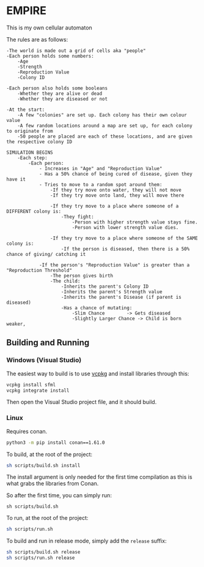 # EMPIRE

This is my own cellular automaton

The rules are as follows:

    -The world is made out a grid of cells aka "people"
    -Each person holds some numbers:
        -Age
        -Strength
        -Reproduction Value
        -Colony ID

    -Each person also holds some booleans
        -Whether they are alive or dead
        -Whether they are diseased or not

    -At the start:
        -A few "colonies" are set up. Each colony has their own colour value
        -A few random locations around a map are set up, for each colony to originate from
        -50 people are placed are each of these locations, and are given the respective colony ID

    SIMULATION BEGINS
        -Each step:
            -Each person:
                - Increases in "Age" and "Reproduction Value"
                - Has a 50% chance of being cured of disease, given they have it
                - Tries to move to a random spot around them:
                    -If they try move onto water, they will not move
                    -If they try move onto land, they will move there

                    -If they try move to a place where someone of a DIFFERENT colony is:
                        -They fight:
                            -Person with higher strength value stays fine.
                            -Person with lower strength value dies.

                    -If they try move to a place where someone of the SAME colony is:
                        -If the person is diseased, then there is a 50% chance of giving/ catching it

                -If the person's "Reproduction Value" is greater than a "Reproduction Threshold"
                    -The person gives birth
                    -The child:
                        -Inherits the parent's Colony ID
                        -Inherits the parent's Strength value
                        -Inherits the parent's Disease (if parent is diseased)
                        -Has a chance of mutating:
                            -Slim Chance        -> Gets diseased
                            -Slightly Larger Chance -> Child is born weaker,

## Building and Running

### Windows (Visual Studio)

The easiest way to build is to use [vcpkg](https://vcpkg.io/en/index.html) and install libraries through this:

```bash
vcpkg install sfml
vcpkg integrate install
```

Then open the Visual Studio project file, and it should build.

### Linux

Requires conan.

```sh
python3 -m pip install conan==1.61.0
```

To build, at the root of the project:

```sh
sh scripts/build.sh install
```

The install argument is only needed for the first time compilation as this is what grabs the libraries from Conan.

So after the first time, you can simply run:

```
sh scripts/build.sh
```

To run, at the root of the project:

```sh
sh scripts/run.sh
```

To build and run in release mode, simply add the `release` suffix:

```sh
sh scripts/build.sh release
sh scripts/run.sh release
```
